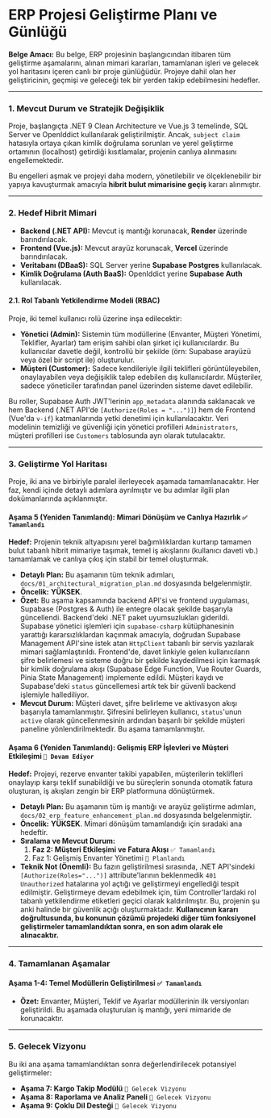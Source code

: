 # **ERP Projesi Geliştirme Planı ve Günlüğü**

**Belge Amacı:** Bu belge, ERP projesinin başlangıcından itibaren tüm geliştirme aşamalarını, alınan mimari kararları, tamamlanan işleri ve gelecek yol haritasını içeren canlı bir proje günlüğüdür. Projeye dahil olan her geliştiricinin, geçmişi ve geleceği tek bir yerden takip edebilmesini hedefler.

---

### **1. Mevcut Durum ve Stratejik Değişiklik**

Proje, başlangıçta .NET 9 Clean Architecture ve Vue.js 3 temelinde, SQL Server ve OpenIddict kullanılarak geliştirilmiştir. Ancak, `subject claim` hatasıyla ortaya çıkan kimlik doğrulama sorunları ve yerel geliştirme ortamının (localhost) getirdiği kısıtlamalar, projenin canlıya alınmasını engellemektedir.

Bu engelleri aşmak ve projeyi daha modern, yönetilebilir ve ölçeklenebilir bir yapıya kavuşturmak amacıyla **hibrit bulut mimarisine geçiş** kararı alınmıştır.

---

### **2. Hedef Hibrit Mimari**

*   **Backend (.NET API):** Mevcut iş mantığı korunacak, **Render** üzerinde barındırılacak.
*   **Frontend (Vue.js):** Mevcut arayüz korunacak, **Vercel** üzerinde barındırılacak.
*   **Veritabanı (DBaaS):** SQL Server yerine **Supabase Postgres** kullanılacak.
*   **Kimlik Doğrulama (Auth BaaS):** OpenIddict yerine **Supabase Auth** kullanılacak.

#### **2.1. Rol Tabanlı Yetkilendirme Modeli (RBAC)**

Proje, iki temel kullanıcı rolü üzerine inşa edilecektir:
*   **Yönetici (Admin):** Sistemin tüm modüllerine (Envanter, Müşteri Yönetimi, Teklifler, Ayarlar) tam erişim sahibi olan şirket içi kullanıcılardır. Bu kullanıcılar davetle değil, kontrollü bir şekilde (örn: Supabase arayüzü veya özel bir script ile) oluşturulur.
*   **Müşteri (Customer):** Sadece kendileriyle ilgili teklifleri görüntüleyebilen, onaylayabilen veya değişiklik talep edebilen dış kullanıcılardır. Müşteriler, sadece yöneticiler tarafından panel üzerinden sisteme davet edilebilir.

Bu roller, Supabase Auth JWT'lerinin `app_metadata` alanında saklanacak ve hem Backend (.NET API'de `[Authorize(Roles = "...")]`) hem de Frontend (Vue'da `v-if`) katmanlarında yetki denetimi için kullanılacaktır. Veri modelinin temizliği ve güvenliği için yönetici profilleri `Administrators`, müşteri profilleri ise `Customers` tablosunda ayrı olarak tutulacaktır.

---

### **3. Geliştirme Yol Haritası**

Proje, iki ana ve birbiriyle paralel ilerleyecek aşamada tamamlanacaktır. Her faz, kendi içinde detaylı adımlara ayrılmıştır ve bu adımlar ilgili plan dokümanlarında açıklanmıştır.

#### **Aşama 5 (Yeniden Tanımlandı): Mimari Dönüşüm ve Canlıya Hazırlık** `✅ Tamamlandı`

**Hedef:** Projenin teknik altyapısını yerel bağımlılıklardan kurtarıp tamamen bulut tabanlı hibrit mimariye taşımak, temel iş akışlarını (kullanıcı daveti vb.) tamamlamak ve canlıya çıkış için stabil bir temel oluşturmak.

*   **Detaylı Plan:** Bu aşamanın tüm teknik adımları, `docs/01_architectural_migration_plan.md` dosyasında belgelenmiştir.
*   **Öncelik:** **YÜKSEK**.
*   **Özet:** Bu aşama kapsamında backend API'si ve frontend uygulaması, Supabase (Postgres & Auth) ile entegre olacak şekilde başarıyla güncellendi. Backend'deki .NET paket uyumsuzlukları giderildi. Supabase yönetici işlemleri için `supabase-csharp` kütüphanesinin yarattığı kararsızlıklardan kaçınmak amacıyla, doğrudan Supabase Management API'sine istek atan `HttpClient` tabanlı bir servis yazılarak mimari sağlamlaştırıldı. Frontend'de, davet linkiyle gelen kullanıcıların şifre belirlemesi ve sisteme doğru bir şekilde kaydedilmesi için karmaşık bir kimlik doğrulama akışı (Supabase Edge Function, Vue Router Guards, Pinia State Management) implemente edildi. Müşteri kaydı ve Supabase'deki `status` güncellemesi artık tek bir güvenli backend işlemiyle hallediliyor.
*   **Mevcut Durum:** Müşteri davet, şifre belirleme ve aktivasyon akışı başarıyla tamamlanmıştır. Şifresini belirleyen kullanıcı, `status`'unun `active` olarak güncellenmesinin ardından başarılı bir şekilde müşteri paneline yönlendirilmektedir. Bu aşama tamamlanmıştır.

#### **Aşama 6 (Yeniden Tanımlandı): Gelişmiş ERP İşlevleri ve Müşteri Etkileşimi** `🎯 Devam Ediyor`

**Hedef:** Projeyi, rezerve envanter takibi yapabilen, müşterilerin teklifleri onaylayıp karşı teklif sunabildiği ve bu süreçlerin sonunda otomatik fatura oluşturan, iş akışları zengin bir ERP platformuna dönüştürmek.

*   **Detaylı Plan:** Bu aşamanın tüm iş mantığı ve arayüz geliştirme adımları, `docs/02_erp_feature_enhancement_plan.md` dosyasında belgelenmiştir.
*   **Öncelik:** **YÜKSEK**. Mimari dönüşüm tamamlandığı için sıradaki ana hedeftir.
*   **Sıralama ve Mevcut Durum:**
    1.  **Faz 2: Müşteri Etkileşimi ve Fatura Akışı** `✅ Tamamlandı`
    2.  Faz 1: Gelişmiş Envanter Yönetimi `📝 Planlandı`
*   **Teknik Not (Önemli):** Bu fazın geliştirilmesi sırasında, .NET API'sindeki `[Authorize(Roles="...")]` attribute'larının beklenmedik `401 Unauthorized` hatalarına yol açtığı ve geliştirmeyi engellediği tespit edilmiştir. Geliştirmeye devam edebilmek için, tüm Controller'lardaki rol tabanlı yetkilendirme etiketleri geçici olarak kaldırılmıştır. Bu, projenin şu anki halinde bir güvenlik açığı oluşturmaktadır. **Kullanıcının kararı doğrultusunda, bu konunun çözümü projedeki diğer tüm fonksiyonel geliştirmeler tamamlandıktan sonra, en son adım olarak ele alınacaktır.**

---

### **4. Tamamlanan Aşamalar**

#### **Aşama 1-4: Temel Modüllerin Geliştirilmesi** `✅ Tamamlandı`

*   **Özet:** Envanter, Müşteri, Teklif ve Ayarlar modüllerinin ilk versiyonları geliştirildi. Bu aşamada oluşturulan iş mantığı, yeni mimaride de korunacaktır.

---

### **5. Gelecek Vizyonu**

Bu iki ana aşama tamamlandıktan sonra değerlendirilecek potansiyel geliştirmeler:

*   **Aşama 7: Kargo Takip Modülü** `🧊 Gelecek Vizyonu`
*   **Aşama 8: Raporlama ve Analiz Paneli** `🧊 Gelecek Vizyonu`
*   **Aşama 9: Çoklu Dil Desteği** `🧊 Gelecek Vizyonu`
